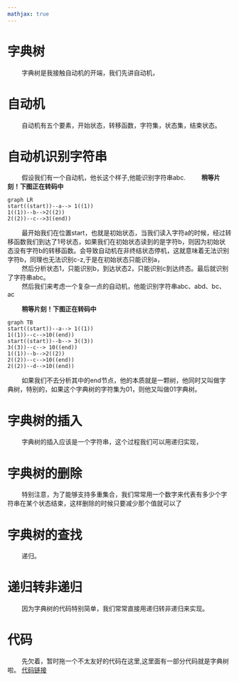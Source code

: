 ```yaml
---
mathjax: true
---
```


# 字典树
&emsp;&emsp; 字典树是我接触自动机的开端，我们先讲自动机，

# 自动机
&emsp;&emsp; 自动机有五个要素，开始状态，转移函数，字符集，状态集，结束状态。

# 自动机识别字符串
&emsp;&emsp; 假设我们有一个自动机，他长这个样子,他能识别字符串abc.
&emsp;&emsp; **稍等片刻！下图正在转码中**
```mermaid
graph LR
start((start))--a--> 1((1))
1((1))--b-->2((2))
2((2))--c-->3((end))
```
&emsp;&emsp; 最开始我们在位置start，也就是初始状态，当我们读入字符a的时候，经过转移函数我们到达了1号状态，如果我们在初始状态读到的是字符b，则因为初始状态没有字符b的转移函数。会导致自动机在非终结状态停机，这就意味着无法识别字符b，同理也无法识别c-z,于是在初始状态只能识别a，<br>
&emsp;&emsp; 然后分析状态1，只能识别b，到达状态2，只能识别c到达终态。最后就识别了字符串abc。<br>
&emsp;&emsp; 然后我们来考虑一个复杂一点的自动机，他能识别字符串abc、abd、bc、ac<br>

&emsp;&emsp; **稍等片刻！下图正在转码中**
```mermaid
graph TB
start((start))--a--> 1((1))
1((1))--c-->10((end))
start((start))--b--> 3((3))
3((3))--c--> 10((end))
1((1))--b-->2((2))
2((2))--c-->10((end))
2((2))--d-->10((end))
```
&emsp;&emsp; 如果我们不去分析其中的end节点，他的本质就是一颗树，他同时又叫做字典树，特别的，如果这个字典树的字符集为01，则他又叫做01字典树。

# 字典树的插入
&emsp;&emsp; 字典树的插入应该是一个字符串，这个过程我们可以用递归实现，
# 字典树的删除
&emsp;&emsp; 特别注意，为了能够支持多重集合，我们常常用一个数字来代表有多少个字符串在某个状态结束，这样删除的时候只要减少那个值就可以了
# 字典树的查找
&emsp;&emsp; 递归。
# 递归转非递归
&emsp;&emsp; 因为字典树的代码特别简单，我们常常直接用递归转非递归来实现。
# 代码
&emsp;&emsp; 先欠着，暂时拖一个不太友好的代码在这里,这里面有一部分代码就是字典树啦。
[代码链接](https://fightinggg.github.io/ACM/stencil/string/AC自动机.html)
